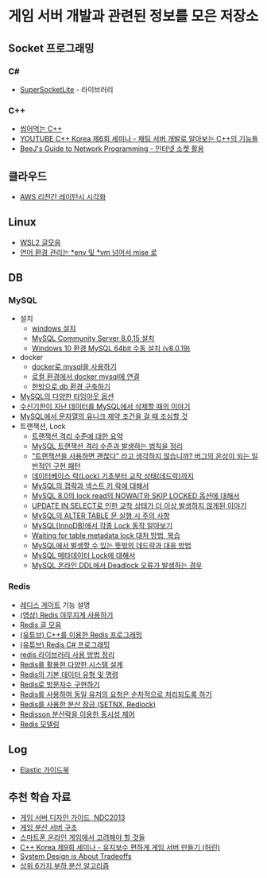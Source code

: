 # 게임 서버 개발과 관련된 정보를 모은 저장소

## Socket 프로그래밍
  
### C#
- [SuperSocketLite](https://github.com/jacking75/SuperSocketLite ) - 라이브러리  
  


### C++ 
- [씹어먹는 C++](https://github.com/kev0960/ModooCode/raw/master/book/cpp/main.pdf )
- [YOUTUBE C++ Korea 제6회 세미나 - 채팅 서버 개발로 알아보는 C++의 기능들](https://youtu.be/JxejgUKTViQ )
- [BeeJ's Guide to Network Programming - 인터넷 소켓 활용](https://blogofscience.com/Socket_Programming-KLDP.html )  


## 클라우드 
- [AWS 리전간 레이턴시 시각화](https://benjdd.com/aws/ ) 
  
  
  
## Linux
- [WSL2 글모음](https://gist.github.com/jacking75/a4f3cb450bdf8ddfae15eaab58343cf5 )  
- [언어 환경 관리는 *env 및 *vm 넘어서 mise 로](https://docs.google.com/document/d/e/2PACX-1vQze-3qj7CXOcSYvjZ25mnUXUSoPSLadVIEp6IbNhxB4ptrX89vNDftoJPlODYvG13Inlur1cH_qAB9/pub )
  


## DB
  
### MySQL
- 설치
    - [windows 설치](https://stormpy.tistory.com/m/45 )
    - [MySQL Community Server 8.0.15 설치](https://parkdream.tistory.com/93  )
    - [Windows 10 환경 MySQL 64bit 수동 설치 (v8.0.19)](https://sysong85.tistory.com/102 )    
- docker  
    - [docker로 mysql을 사용하기](https://docs.google.com/document/d/1Qrvs07r2Cspce1QvKFAHcirzDjW0q5L-BMDk5jdJovg/edit?usp=sharing )
    - [로컬 환경에서 docker mysql에 연결](https://docs.google.com/document/d/e/2PACX-1vTSidi8ywtgkHC0CBbSQ69zpzyOol5sh9rXGk7Ho4Hjm_meP2YzfU3g2Z-gWa1VZZMAeEeGWBlZgV9k/pub )
    - [한방으로 db 환경 구축하기](https://docs.google.com/document/d/e/2PACX-1vQ8hKrDGdI62JzjoXxUpbHOwBhNkg7mBnDYP5QNj26yIE17V-lWza0-UV6GpPATZ1Cv_YTQ4ysynAX5/pub )  
- [MySQL의 다양한 타임아웃 옵션](https://docs.google.com/document/d/1vc0lBdO1yWZu8Yj2tvOiR3VzsQxin4PbmSW7Rbm5HQY/edit?usp=sharing )
- [수신기한이 지난 데이터를 MySQL에서 삭제할 때의 이야기](https://docs.google.com/document/d/e/2PACX-1vRLotins2K_uOZjf5WoYmspWvcvq18ykWHb8ec9gEOpP2JbYk0uqb5zYUu05k7z1TD7iGNLMmp6-Xh6/pub )
- [MySQL에서 문자열의 유니크 제약 조건을 걸 때 조심할 것](https://docs.google.com/document/d/e/2PACX-1vQXcAf7fzqav158jt8gEkhmSoND3IHDH4SSs0p59W2A0nbUMY78NBgWf9M9HBCMRyzttn_kL4bad3xN/pub )
- 트랜잭션, Lock
    - [트랜잭션 격리 수준에 대한 요약](https://docs.google.com/document/d/e/2PACX-1vQOKAf9lYmJEx7BXBTv4dviFWlFFOG8TUmSvA7OtlCWgB8umDDIHl5C_VRh6IZ7npZD8ccpg_oXrkTY/pub )
    - [MySQL 트랜잭션 격리 수준과 발생하는 법칙을 정리](https://docs.google.com/document/d/e/2PACX-1vRxc1rFVaFUjeqz4Xq9rwLes9Kujd1ijppwO0nJQUevSBHzKBKnDfgxedZM8h_OipELLd1eviXlg2Vr/pub )
    - ["트랜잭션을 사용하면 괜찮다" 라고 생각하지 않습니까? 버그의 온상이 되는 일반적인 구현 패턴](https://docs.google.com/document/d/e/2PACX-1vR3GzvFiTdxpXZYgGxE6nSjwQPujpd1deohWFrnIEES8Vi6egUahEH4b685zdsX8O3h-gtqfDSfnnyd/pub )      
    - [데이터베이스 락(Lock) 기초부터 교착 상태(데드락)까지](https://docs.google.com/document/d/e/2PACX-1vREFF4Ucc54rOjKjf7nast9ZCWqbRPdtN9JDY-MOq1u-1jTJjr5Bn0VjMBOrA36xeBHjPPBuL7FKQ-q/pub  ) 
    - [MySQL의 갭락과 넥스트 키 락에 대해서](https://docs.google.com/document/d/12vBdawRbgs8vzRYG5e1r5WpOhRLfMhU0iXGWzVPZ5r8/edit?usp=sharing )
    - [MySQL 8.0의 lock read의 NOWAIT와 SKIP LOCKED 옵션에 대해서](https://docs.google.com/document/d/1zDXKv_stqUwORs5d_R0S6t41YofUL2Y8xUrQfBBybPM/edit?usp=sharing )
    - [UPDATE IN SELECT로 인한 교착 상태가 더 이상 발생하지 않게된 이야기](https://docs.google.com/document/d/e/2PACX-1vSebnl1juzCZsPd9vL0cGIwYtF4VxvNkK1r-jqwmsWGTBAUZSIci0qK2jHI76tIeia32sYRPLsPgqDx/pub )  
    - [MySQL의 ALTER TABLE 문 실행 시 주의 사항](https://docs.google.com/document/d/e/2PACX-1vQyhU_YDZ7HmqdjQanORZAhUHYEUn-b8fj2TKPlaPe5ksfEBGa9OKhCKFK5EsJnP61HJmf-rHDFw0_h/pub ) 
    - [MySQL(InnoDB)에서 각종 Lock 동작 알아보기](https://docs.google.com/document/d/e/2PACX-1vQ51LK8ym7wcjZmERz5RIB-AvH0QGIWYkbDs93Vv08Ml2i3kR-m4IwXxbo7FmWOFaIyCP41wnump3AN/pub ) 
    - [Waiting for table metadata lock 대처 방법, 복습](https://docs.google.com/document/d/13MdqBaFR0G9IX1e-LrOo4QG2sLBEyODFt_Gvq4NTEBM/edit?usp=sharing )  
    - [MySQL에서 발생할 수 있는 뜻밖의 데드락과 대응 방법](https://docs.google.com/document/d/e/2PACX-1vRp3cRZ-azq4bJFY52RT1U153lrrvVs7SwmQK8lbohnVKqL2TATKNdXaj-6eP4Kg8ho7yszasKX9ePj/pub )  
    - [MySQL 메타데이터 Lock에 대해서](https://docs.google.com/document/d/e/2PACX-1vQ6wX6K7Mtk7vn530JqUXdBUCgtQmNW81sQHYjCaKTb9zk2V1TFyP_CW641FoKxf1HmrpH5vKzeCeXA/pub ) 
    - [MySQL 온라인 DDL에서 Deadlock 오류가 발생하는 경우](https://docs.google.com/document/d/e/2PACX-1vRHjet16g6TCRP8mcS0wtFtoksZMSbVl78GfBkgtLxMuk3SKHDKP2kwnFZzmytlr8Dik22KKTa1JYKf/pub  ) 
        
  
### Redis 
- [레디스 게이트](http://www.redisgate.com/redis/command/latency.php ) 기능 설명
- [(영상) Redis 야무지게 사용하기](https://forward.nhn.com/2021/sessions/16 ) 
- [Redis 글 모음](https://gist.github.com/jacking75/5d9927851b22a539774301017e0cefd7 ) 
- [(유튜브) C++를 이용한 Redis 프로그래밍](https://www.youtube.com/watch?v=pGo1TnPH43Y&t=16s )  
- [(유튜브) Redis C# 프로그래밍](https://www.youtube.com/watch?v=09ufiNEWynk )
- [redis 라이브러리 사용 방법 정리](https://github.com/jacking75/how_to_use_redis_lib )
- [Redis를 활용한 다양한 시스템 설계](https://devs0n.tistory.com/92 )
- [Redis의 기본 데이터 유형 및 명령](https://docs.google.com/document/d/10mHFq-kTpGBk1-id5Z-zoseiLnTKr_T8N3byBZP5mEg/edit?usp=sharing )
- [Redis로 방문자수 구현하기](https://docs.google.com/document/d/e/2PACX-1vQFFSlvGJuDIjeEJM7UZdKRAC0Ps-CiBGFJQfZs_dLwko5cuIYMcbYWUZYeyb-K7M3pdMs9WAv7WD8B/pub )
- [Redis를 사용하여 동일 유저의 요청은 순차적으로 처리되도록 하기](https://docs.google.com/document/d/e/2PACX-1vRxEVk0OTmRYzDuDlq7BfrtkFh_9Gd9zcHArYfJS_oEOM3WO3TPpRIkbFybcPiwANufZ8R4BA2KHZDb/pub )
- [Redis를 사용한 분산 잠금 (SETNX, Redlock)](https://docs.google.com/document/d/e/2PACX-1vQjDwRvrzQPxPI0z9AGn2COp_HPed8Ny0yWnQ77ogoFTV21aYKVtIknXTuqtwR6IaBwQqmkBenCcA8t/pub )
- [Redisson 분산락을 이용한 동시성 제어](https://velog.io/@hgs-study/redisson-distributed-lock )
- [Redis 모델링](http://www.joinc.co.kr/modules/moniwiki/wiki.php/man/12/REDIS/DataModeling )



## Log
- [Elastic 가이드북](https://esbook.kimjmin.net/ )  
  


## 추천 학습 자료 
- [게임 서버 디자인 가이드, NDC2013](http://www.slideshare.net/devcatpublications/ndc2013-19986939 )
- [게임 분산 서버 구조](http://www.slideshare.net/hyunjikbae1/ss-35206140 )
- [스마트폰 온라인 게임에서 고려해야 할 것들](http://www.slideshare.net/hyunjikbae1/ss-39522754 )
- [C++ Korea 제9회 세미나 - 유지보수 편하게 게임 서버 만들기 (허린)](https://www.youtube.com/watch?v=NiDbkG_Eqpo )
- [System Design is About Tradeoffs](https://docs.google.com/document/d/e/2PACX-1vRGfnqxKy83IBU4n1E0hwH6mXHuyHeQjNOOzCoLByVpwaNlXWB0X7rcb_uSMZRjYs8F4zuUiToC0Ggc/pub )
- [상위 6가지 부하 분산 알고리즘](https://docs.google.com/document/d/e/2PACX-1vTVYE1-8WXfFZyIwcQyrDOmBhQhymRliglUalotjeqTjiNUDB5z4XVCLcchzzZZ0M4yTufUM9G0BXB6/pub  )  
  
  
